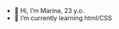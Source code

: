 - 👋 Hi, I’m Marina, 23 y.o.
- 🌱 I’m currently learning html/CSS

<!---
Marina090301/Marina090301 is a ✨ special ✨ repository because its `README.md` (this file) appears on your GitHub profile.
You can click the Preview link to take a look at your changes.
--->
